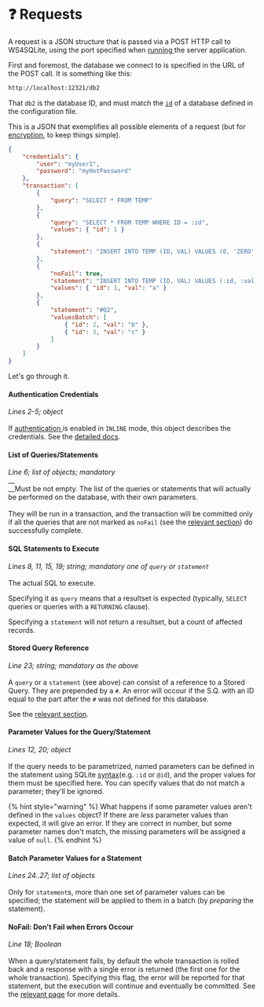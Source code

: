 # ❓ Requests

A request is a JSON structure that is passed via a POST HTTP call to WS4SQLite, using the port specified when [running ](running.md#port)the server application.

First and foremost, the database we connect to is specified in the URL of the POST call. It is something like this:

```bash
http://localhost:12321/db2
```

That `db2` is the database ID, and must match the [`id`](configuration-file.md#id) of a database defined in the configuration file.

This is a JSON that exemplifies all possible elements of a request (but for [encryption](encryption.md), to keep things simple).

```json
{
    "credentials": {
        "user": "myUser1",
        "password": "myHotPassword"
    },
    "transaction": [
        {
            "query": "SELECT * FROM TEMP"
        },
        {
            "query": "SELECT * FROM TEMP WHERE ID = :id",
            "values": { "id": 1 }
        },
        {
            "statement": "INSERT INTO TEMP (ID, VAL) VALUES (0, 'ZERO')"
        },
        {
            "noFail": true,
            "statement": "INSERT INTO TEMP (ID, VAL) VALUES (:id, :val)",
            "values": { "id": 1, "val": "a" }
        },
        {
            "statement": "#Q2",
            "valuesBatch": [
                { "id": 2, "val": "b" },
                { "id": 3, "val": "c" }
            ]
        }
    ]
}
```

Let's go through it.

#### Authentication Credentials

_Lines 2-5; object_\
\
If [authentication ](authentication.md)is enabled in `INLINE` mode, this object describes the credentials. See the [detailed docs](authentication.md#credentials-in-the-request-inline-mode).

#### List of Queries/Statements

_Line 6; list of objects; mandatory_\
__\
__Must be not empty. The list of the queries or statements that will actually be performed on the database, with their own parameters.\
\
They will be run in a transaction, and the transaction will be committed only if all the queries that are not marked as `noFail` (see the [relevant section](errors.md)) do successfully complete.

#### SQL Statements to Execute

_Lines 8, 11, 15, 19; string; mandatory one of `query` or `statement`_\
\
The actual SQL to execute.&#x20;

Specifying it as `query` means that a resultset is expected (typically, `SELECT` queries or queries with a `RETURNING` clause).&#x20;

Specifying a `statement` will not return a resultset, but a count of affected records.

#### Stored Query Reference

_Line 23; string; mandatory as the above_\
\
A `query` or a `statement` (see above) can consist of a reference to a Stored Query. They are prepended by a `#`. An error will occour if the S.Q. with an ID equal to the part after the `#` was not defined for this database.

See the [relevant section](stored-statements.md).

#### Parameter Values for the Query/Statement

_Lines 12, 20; object_\
\
If the query needs to be parametrized, named parameters can be defined in the statement using SQLite [syntax](https://www.sqlite.org/c3ref/bind\_blob.html)(e.g. `:id` or `@id`), and the proper values for them must be specified here. You can specify values that do not match a parameter; they'll be ignored.

{% hint style="warning" %}
What happens if some parameter values aren't defined in the `values` object? If there are _less_ parameter values than expected, it will give an error. If they are correct in number, but some parameter names don't match, the missing parameters will be assigned a value of `null`.
{% endhint %}

#### Batch Parameter Values for a Statement

_Lines 24..27; list of objects_\
\
Only for `statement`s, more than one set of parameter values can be specified; the statement will be applied to them in a batch (by _preparing_ the statement).

#### NoFail: Don't Fail when Errors Occour

_Line 18; Boolean_\
\
When a query/statement fails, by default the whole transaction is rolled back and a response with a single error is returned (the first one for the whole transaction). Specifying this flag, the error will be reported for that statement, but the execution will continue and eventually be committed. See the [relevant page](errors.md) for more details.
